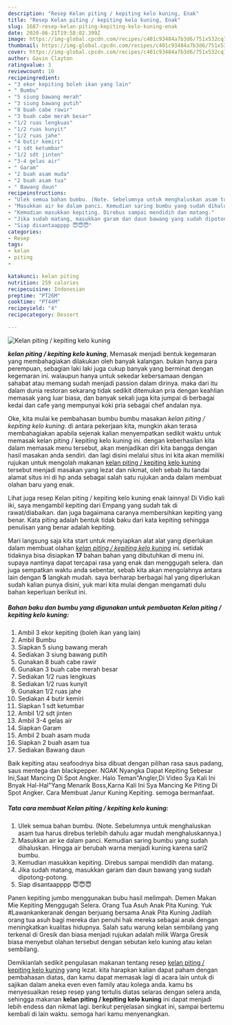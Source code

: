 ```yaml
---
description: "Resep Kelan piting / kepiting kelo kuning, Enak"
title: "Resep Kelan piting / kepiting kelo kuning, Enak"
slug: 1687-resep-kelan-piting-kepiting-kelo-kuning-enak
date: 2020-06-21T19:58:02.399Z
image: https://img-global.cpcdn.com/recipes/c401c93484a7b3d6/751x532cq70/kelan-piting-kepiting-kelo-kuning-foto-resep-utama.jpg
thumbnail: https://img-global.cpcdn.com/recipes/c401c93484a7b3d6/751x532cq70/kelan-piting-kepiting-kelo-kuning-foto-resep-utama.jpg
cover: https://img-global.cpcdn.com/recipes/c401c93484a7b3d6/751x532cq70/kelan-piting-kepiting-kelo-kuning-foto-resep-utama.jpg
author: Gavin Clayton
ratingvalue: 3
reviewcount: 10
recipeingredient:
- "3 ekor kepiting boleh ikan yang lain"
- " Bumbu"
- "5 siung bawang merah"
- "3 siung bawang putih"
- "8 buah cabe rawir"
- "3 buah cabe merah besar"
- "1/2 ruas lengkuas"
- "1/2 ruas kunyit"
- "1/2 ruas jahe"
- "4 butir kemiri"
- "1 sdt ketumbar"
- "1/2 sdt jinten"
- "3-4 gelas air"
- " Garam"
- "2 buah asam muda"
- "2 buah asam tua"
- " Bawang daun"
recipeinstructions:
- "Ulek semua bahan bumbu. (Note. Sebelumnya untuk menghaluskan asam tua harus direbus terlebih dahulu agar mudah menghaluskannya.)"
- "Masukkan air ke dalam panci. Kemudian saring bumbu yang sudah dihaluskan. Hingga air berubah warna menjadi kuning karena sari2 bumbu."
- "Kemudian masukkan kepiting. Direbus sampai mendidih dan matang."
- "Jika sudah matang, masukkan garam dan daun bawang yang sudah dipotong-potong."
- "Siap disantaapppp 😇😇😇"
categories:
- Resep
tags:
- kelan
- piting
- 

katakunci: kelan piting  
nutrition: 259 calories
recipecuisine: Indonesian
preptime: "PT26M"
cooktime: "PT44M"
recipeyield: "4"
recipecategory: Dessert

---
```



![Kelan piting / kepiting kelo kuning](https://img-global.cpcdn.com/recipes/c401c93484a7b3d6/751x532cq70/kelan-piting-kepiting-kelo-kuning-foto-resep-utama.jpg)

<b><i>kelan piting / kepiting kelo kuning</i></b>, Memasak menjadi bentuk kegemaran yang membahagiakan dilakukan oleh banyak kalangan. bukan hanya para perempuan, sebagian laki laki juga cukup banyak yang berminat dengan kegemaran ini. walaupun hanya untuk sekedar kebersamaan dengan sahabat atau memang sudah menjadi passion dalam dirinya. maka dari itu dalam dunia restoran sekarang tidak sedikit ditemukan pria dengan keahlian memasak yang luar biasa, dan banyak sekali juga kita jumpai di berbagai kedai dan cafe yang mempunyai koki pria sebagai chef andalan nya.

Oke, kita mulai ke pembahasan bumbu bumbu masakan <i>kelan piting / kepiting kelo kuning</i>. di antara pekerjaan kita, mungkin akan terasa membahagiakan apabila sejenak kalian menyempatkan sedikit waktu untuk memasak kelan piting / kepiting kelo kuning ini. dengan keberhasilan kita dalam memasak menu tersebut, akan menjadikan diri kita bangga dengan hasil masakan anda sendiri. dan lagi disini melalui situs ini kita akan memiliki rujukan untuk mengolah makanan <u>kelan piting / kepiting kelo kuning</u> tersebut menjadi masakan yang lezat dan nikmat, oleh sebab itu tandai alamat situs ini di hp anda sebagai salah satu rujukan anda dalam membuat olahan baru yang enak.

Lihat juga resep Kelan piting / kepiting kelo kuning enak lainnya! Di Vidio kali iki, saya mengambil kepiting dari Empang yang sudah tak di rawat/diabaikan. dan juga bagaimana caranya membersihkan kepiting yang benar. Kata piting adalah bentuk tidak baku dari kata kepiting sehingga penulisan yang benar adalah kepiting.


Mari langsung saja kita start untuk menyiapkan alat alat yang diperlukan dalam membuat olahan <u><i>kelan piting / kepiting kelo kuning</i></u> ini. setidak tidaknya bisa disiapkan <b>17</b> bahan bahan yang dibutuhkan di menu ini. supaya nantinya dapat tercapai rasa yang enak dan menggugah selera. dan juga sempatkan waktu anda sebentar, sebab kita akan mengolahnya antara lain dengan <b>5</b> langkah mudah. saya berharap berbagai hal yang diperlukan sudah kalian punya disini, yuk mari kita mulai dengan mengamati dulu bahan keperluan berikut ini.

<!--inarticleads1-->

##### Bahan baku dan bumbu yang digunakan untuk pembuatan Kelan piting / kepiting kelo kuning:

1. Ambil 3 ekor kepiting (boleh ikan yang lain)
1. Ambil  Bumbu
1. Siapkan 5 siung bawang merah
1. Sediakan 3 siung bawang putih
1. Gunakan 8 buah cabe rawir
1. Gunakan 3 buah cabe merah besar
1. Sediakan 1/2 ruas lengkuas
1. Sediakan 1/2 ruas kunyit
1. Gunakan 1/2 ruas jahe
1. Sediakan 4 butir kemiri
1. Siapkan 1 sdt ketumbar
1. Ambil 1/2 sdt jinten
1. Ambil 3-4 gelas air
1. Siapkan  Garam
1. Ambil 2 buah asam muda
1. Siapkan 2 buah asam tua
1. Sediakan  Bawang daun


Baik kepiting atau seafoodnya bisa dibuat dengan pilihan rasa saus padang, saus mentega dan blackpepper. NGAK Nyangka Dapat Kepiting Sebesar Ini,Saat Mancing Di Spot Angker. Halo Teman&#34;Angler,Di Video Sya Kali Ini Bnyak Hal-Hal&#34;Yang Menarik Boss,Karna Kali Ini Sya Mancing Ke Piting Di Spot Angker. Cara Membuat Janur Kuning Kepiting. semoga bermanfaat. 

<!--inarticleads2-->

##### Tata cara membuat Kelan piting / kepiting kelo kuning:

1. Ulek semua bahan bumbu. (Note. Sebelumnya untuk menghaluskan asam tua harus direbus terlebih dahulu agar mudah menghaluskannya.)
1. Masukkan air ke dalam panci. Kemudian saring bumbu yang sudah dihaluskan. Hingga air berubah warna menjadi kuning karena sari2 bumbu.
1. Kemudian masukkan kepiting. Direbus sampai mendidih dan matang.
1. Jika sudah matang, masukkan garam dan daun bawang yang sudah dipotong-potong.
1. Siap disantaapppp 😇😇😇


Panen kepiting jumbo menggunakan bubu hasil melimpah. Demen Makan Mie Kepiting Menggugah Selera. Orang Tua Asuh Anak Pita Kuning. Yuk #Lawankankeranak dengan berjuang bersama Anak Pita Kuning Jadilah orang tua asuh bagi mereka dan penuhi hak mereka sebagai anak dengan meningkatkan kualitas hidupnya. Salah satu warung kelan sembilang yang terkenal di Gresik dan biasa menjadi rujukan adalah milik Warga Gresik biasa menyebut olahan tersebut dengan sebutan kelo kuning atau kelan sembilang. 

Demikianlah sedikit pengulasan makanan tentang resep <u>kelan piting / kepiting kelo kuning</u> yang lezat. kita harapkan kalian dapat paham dengan pembahasan diatas, dan kamu dapat memasak lagi di acara lain untuk di sajikan dalam aneka even even family atau kolega anda. kamu bs menyesuaikan resep resep yang tertulis diatas selaras dengan selera anda, sehingga makanan <b>kelan piting / kepiting kelo kuning</b> ini dapat menjadi lebih endess dan nikmat lagi. berikut penjelasan singkat ini, sampai bertemu kembali di lain waktu. semoga hari kamu menyenangkan.

